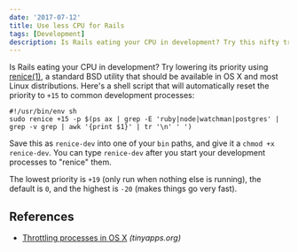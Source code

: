 ```yaml
---
date: '2017-07-12'
title: Use less CPU for Rails
tags: [Development]
description: Is Rails eating your CPU in development? Try this nifty trick.
---
```


Is Rails eating your CPU in development? Try lowering its priority using [renice(1)](http://manpages.ubuntu.com/manpages/zesty/en/man1/renice.1.html), a standard BSD utility that should be available in OS X and most Linux distributions. Here's a shell script that will automatically reset the priority to `+15` to common development processes:

```
#!/usr/bin/env sh
sudo renice +15 -p $(ps ax | grep -E 'ruby|node|watchman|postgres' | grep -v grep | awk '{print $1}' | tr '\n' ' ')
```

Save this as `renice-dev` into one of your `bin` paths, and give it a `chmod +x renice-dev`. You can type `renice-dev` after you start your development processes to "renice" them.

The lowest priority is `+19` (only run when nothing else is running), the default is `0`, and the highest is `-20` (makes things go very fast).

## References

- [Throttling processes in OS X](https://tinyapps.org/blog/mac/201107230700_throttle_process_os_x.html) _(tinyapps.org)_

